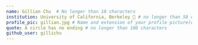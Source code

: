 ```yaml
---
name: Gillian Chu  # No longer than 18 characters
institution: University of California, Berkeley 🚩 # no longer than 58 characters
profile_pic: gillian.jpg # Name and extension of your profile picture(ex. mona.png)
quote: A circle has no ending # no longer than 100 characters
github_user: gillichu
---
```

